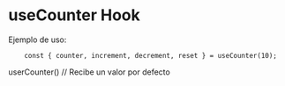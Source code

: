 # useCounter Hook

Ejemplo de uso:
```
    const { counter, increment, decrement, reset } = useCounter(10);
```

userCounter() // Recibe un valor por defecto